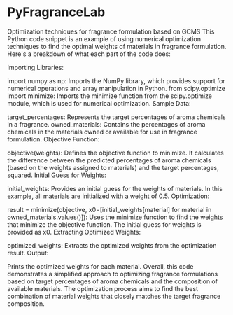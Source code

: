 # PyFragranceLab
Optimization techniques for fragrance formulation based on GCMS
This Python code snippet is an example of using numerical optimization techniques to find the optimal weights of materials in fragrance formulation. Here's a breakdown of what each part of the code does:

Importing Libraries:

import numpy as np: Imports the NumPy library, which provides support for numerical operations and array manipulation in Python.
from scipy.optimize import minimize: Imports the minimize function from the scipy.optimize module, which is used for numerical optimization.
Sample Data:

target_percentages: Represents the target percentages of aroma chemicals in a fragrance.
owned_materials: Contains the percentages of aroma chemicals in the materials owned or available for use in fragrance formulation.
Objective Function:

objective(weights): Defines the objective function to minimize. It calculates the difference between the predicted percentages of aroma chemicals (based on the weights assigned to materials) and the target percentages, squared.
Initial Guess for Weights:

initial_weights: Provides an initial guess for the weights of materials. In this example, all materials are initialized with a weight of 0.5.
Optimization:

result = minimize(objective, x0=[initial_weights[material] for material in owned_materials.values()]): Uses the minimize function to find the weights that minimize the objective function. The initial guess for weights is provided as x0.
Extracting Optimized Weights:

optimized_weights: Extracts the optimized weights from the optimization result.
Output:

Prints the optimized weights for each material.
Overall, this code demonstrates a simplified approach to optimizing fragrance formulations based on target percentages of aroma chemicals and the composition of available materials. The optimization process aims to find the best combination of material weights that closely matches the target fragrance composition.
